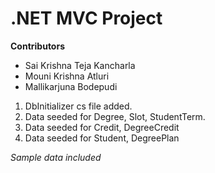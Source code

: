 # .NET MVC Project
**Contributors**
- Sai Krishna Teja Kancharla
- Mouni Krishna Atluri
- Mallikarjuna Bodepudi

1. DbInitializer cs file added.
1. Data seeded for Degree, Slot, StudentTerm.
1. Data seeded for Credit, DegreeCredit
1. Data seeded for Student, DegreePlan

*Sample data included*